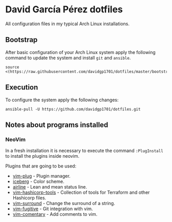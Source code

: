 # David García Pérez dotfiles

All configuration files in my typical Arch Linux installations.

## Bootstrap

After basic configuration of your Arch Linux system apply the following command to update the system and install `git` and `ansible`.

```
source <(https://raw.githubusercontent.com/davidgp1701/dotfiles/master/bootstrap.sh)
```

## Execution

To configure the system apply the following changes:

```
ansible-pull -U https://github.com/davidgp1701/dotfiles.git
```

## Notes about programs installed

### NeoVim

In a fresh installation it is necessary to execute the command `:PlugInstall` to install the plugins inside neovim.

Plugins that are going to be used:
* [vim-plug](https://github.com/junegunn/vim-plug) - Plugin manager.
* [iceberg](https://cocopon.github.io/iceberg.vim/) - Color scheme.
* [airline](https://github.com/vim-airline/vim-airline) - Lean and mean status line.
* [vim-hashicorp-tools](https://github.com/hashivim/vim-hashicorp-tools) - Collection of tools for Terraform and other Hashicorp files.
* [vim-surround](https://github.com/tpope/vim-surround) - Change the surround of a string.
* [vim-fugitive](https://github.com/tpope/vim-fugitive) - Git integration with vim.
* [vim-comentary](https://github.com/tpope/vim-commentary) - Add comments to vim.
